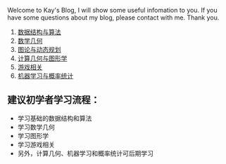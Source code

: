 
Welcome to Kay's Blog, I will show some useful infomation to you.
If you have some questions about my blog, please contact with me.
Thank you.

1. [数据结构与算法](datastructures/index.md)
2. [数学几何](math/index.md)
3. [图论与动态规划](graph/index.md)
4. [计算几何与图形学](cg/index.md)
5. [游戏相关](game/index.md)
6. [机器学习与概率统计](machine_learning/index.md)

## 建议初学者学习流程：

* 学习基础的数据结构和算法
* 学习数学几何
* 学习图形学
* 学习游戏相关
* 另外，计算几何、机器学习和概率统计可后期学习
